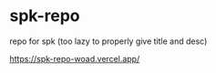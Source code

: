 # spk-repo
 repo for spk (too lazy to properly give title and desc)

https://spk-repo-woad.vercel.app/
